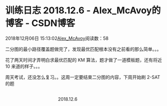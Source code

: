 # 训练日志 2018.12.6 - Alex_McAvoy的博客 - CSDN博客





2018年12月06日 15:13:02[Alex_McAvoy](https://me.csdn.net/u011815404)阅读数：58








二分图的最小路径覆盖题做完了，发现最优匹配根本没有之前看的那么简单。。。

花了两天时间才弄明白求最优匹配的 KM 算法，题才做了一道模板题，还有将近 10 来道的样子。。。

周天考试，还没怎么复习。。这周一定要结束二分图的内容，下周开始刷 2-SAT 的题

                                                                                                                                                                          2018.12.6




